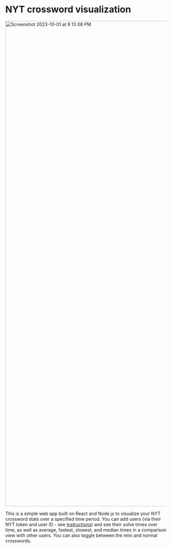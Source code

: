 # NYT crossword visualization

<img width="1512" alt="Screenshot 2023-10-01 at 9 13 08 PM" src="https://github.com/elwshen/crossword-stats/assets/11512410/3a80156f-d6dc-46b7-bce6-796b1d8dfb5e">

This is a simple web app built on React and Node.js to visualize your NYT crossword stats over a specified time period. 
You can add users (via their NYT token and user ID - see [instructions](https://xwstats.com/link)) and see their solve times over time, as well as average, fastest, slowest, and median times
in a comparison view with other users. You can also toggle between the mini and normal crosswords.


